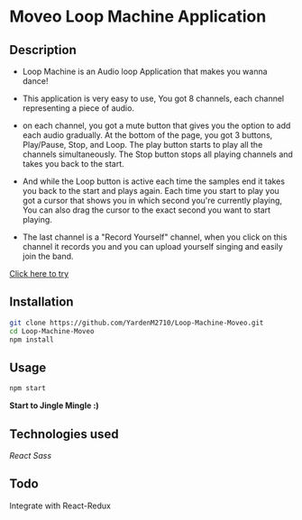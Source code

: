 # Moveo Loop Machine Application
## Description
* Loop Machine is an Audio loop Application that makes you wanna dance!


* This application is very easy to use, You got 8 channels, each channel representing a piece of audio.

* on each channel, you got a mute button that gives you the option to add each audio gradually.
At the bottom of the page, you got 3 buttons, Play/Pause, Stop, and Loop. The play button starts to play 
all the channels simultaneously. The Stop button stops all playing channels and takes you back to the start.

* And while the Loop button is active each time the samples end it takes you back to the start and plays again.
Each time you start to play you got a cursor that shows you in which second you're currently playing, You
can also drag the cursor to the exact second you want to start playing.

* The last channel is a "Record Yourself" channel, when you click on this channel it records you and you can upload
yourself singing and easily join the band.




[Click here to try](https://yardenm2710.github.io/Loop-Machine-Moveo/)

## Installation



```bash
git clone https://github.com/YardenM2710/Loop-Machine-Moveo.git
cd Loop-Machine-Moveo
npm install
```

## Usage

```bash
npm start
```
**Start to Jingle Mingle :)**
## Technologies used


*React*
*Sass*


## Todo
Integrate with React-Redux

